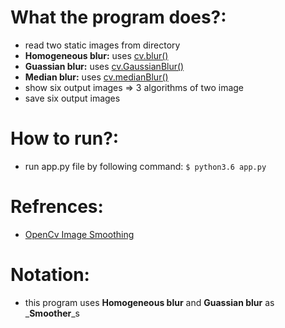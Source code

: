 What the program does?:
=============
* read two static images from directory
* **Homogeneous blur:** uses [cv.blur()](https://docs.opencv.org/3.4.3/d4/d86/group__imgproc__filter.html#ga8c45db9afe636703801b0b2e440fce37)
* **Guassian blur:** uses [cv.GaussianBlur()](https://docs.opencv.org/3.4.3/d4/d86/group__imgproc__filter.html#gaabe8c836e97159a9193fb0b11ac52cf1)
* **Median blur:** uses [cv.medianBlur()](https://docs.opencv.org/3.4.3/d4/d86/group__imgproc__filter.html#ga564869aa33e58769b4469101aac458f9)
* show six output images => 3 algorithms of two image
* save six output images

How to run?:
=============
* run app.py file by following command: `$ python3.6 app.py`

Refrences:
=============
* [OpenCv Image Smoothing](https://docs.opencv.org/3.4.3/dc/dd3/tutorial_gausian_median_blur_bilateral_filter.html)

Notation:
=============
* this program uses **Homogeneous blur** and **Guassian blur** as _**Smoother**_s